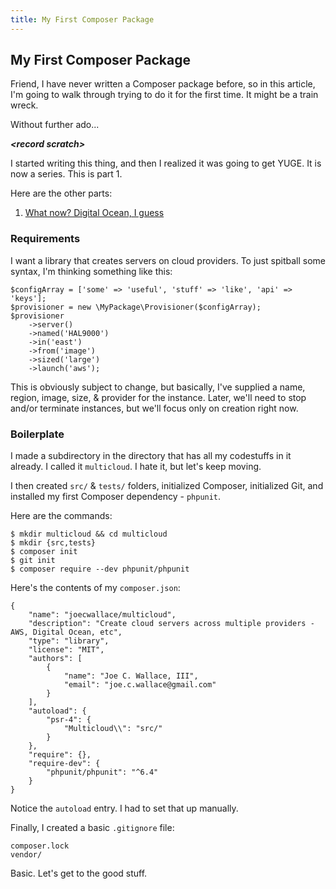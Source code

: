 ```yaml
---
title: My First Composer Package
---
```


## My First Composer Package

Friend, I have never written a Composer package before, so in this article, I'm going to walk through trying to do it for the first time. It might be a train wreck.

Without further ado...

***&lt;record scratch&gt;***

I started writing this thing, and then I realized it was going to get YUGE. It is now a series. This is part 1.

Here are the other parts:

1. [What now? Digital Ocean, I guess](/2017/10/10/2-what-now)

### Requirements

I want a library that creates servers on cloud providers. To just spitball some syntax, I'm thinking something like this:

```
$configArray = ['some' => 'useful', 'stuff' => 'like', 'api' => 'keys'];
$provisioner = new \MyPackage\Provisioner($configArray);
$provisioner
    ->server()
    ->named('HAL9000')
    ->in('east')
    ->from('image')
    ->sized('large')
    ->launch('aws');
```

This is obviously subject to change, but basically, I've supplied a name, region, image, size, & provider for the instance. Later, we'll need to stop and/or terminate instances, but we'll focus only on creation right now.

### Boilerplate

I made a subdirectory in the directory that has all my codestuffs in it already. I called it `multicloud`. I hate it, but let's keep moving.

I then created `src/` & `tests/` folders, initialized Composer, initialized Git, and installed my first Composer dependency - `phpunit`.

Here are the commands:

```
$ mkdir multicloud && cd multicloud
$ mkdir {src,tests}
$ composer init
$ git init
$ composer require --dev phpunit/phpunit
```

Here's the contents of my `composer.json`:

```
{
    "name": "joecwallace/multicloud",
    "description": "Create cloud servers across multiple providers - AWS, Digital Ocean, etc",
    "type": "library",
    "license": "MIT",
    "authors": [
        {
            "name": "Joe C. Wallace, III",
            "email": "joe.c.wallace@gmail.com"
        }
    ],
    "autoload": {
        "psr-4": {
            "Multicloud\\": "src/"
        }
    },
    "require": {},
    "require-dev": {
        "phpunit/phpunit": "^6.4"
    }
}
```

Notice the `autoload` entry. I had to set that up manually.

Finally, I created a basic `.gitignore` file:

```
composer.lock
vendor/
```

Basic. Let's get to the good stuff.
